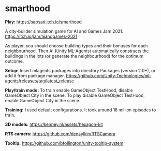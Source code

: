 # smarthood

**Play:**
https://sapsari.itch.io/smarthood

A city-builder simulation game for AI and Games Jam 2021.
https://itch.io/jam/aiandgames-2021

As player, you should choose building types and their bonuses for each neighbourhood. Then AI (Unity ML-Agents) automatically constructs the buildings in the lots (or generate the neighbourhood) for the optimum outcome. 

**Setup:**
Insert mlagents packages into directory Packages (version 2.0+), or add it from package manager.
https://github.com/Unity-Technologies/ml-agents/releases/tag/latest_release

**Play/train mode:**
To train enable GameObject TestHood, disable GameObject City in the scene.
To play disable GameObject TestHood, enable GameObject City in the scene.

**Training:**
I used default configurations. It took around 18 million episodes to train.

**3D models:**
https://kenney.nl/assets/hexagon-kit

**RTS camera:**
https://github.com/densylkin/RTSCamera

**Tooltip:**
https://github.com/bfollington/unity-tooltip-system
